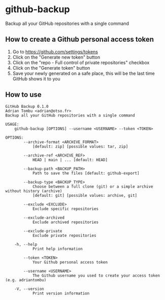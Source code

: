 # github-backup

Backup all your GitHub repositories with a single command

## How to create a Github personal access token

1. Go to https://github.com/settings/tokens
2. Click on the "Generate new token" button
3. Click on the "repo - Full control of private repositories" checkbox
4. Click on the "Generate token" button
5. Save your newly generated on a safe place, this will be the last time GitHub shows it to you

## How to use

```
GitHub Backup 0.1.0
Adrian Tombu <adrian@otso.fr>
Backup all your GitHub repositories with a single command

USAGE:
    github-backup [OPTIONS] --username <USERNAME> --token <TOKEN>

OPTIONS:
        --archive-format <ARCHIVE_FORMAT>
            [default: zip] [possible values: tar, zip]

        --archive-ref <ARCHIVE_REF>
            HEAD | main | ... [default: HEAD]

        --backup-path <BACKUP_PATH>
            Path to save the files [default: github-export]

        --backup-type <BACKUP_TYPE>
            Choose between a full clone (git) or a simple archive without history (archive)
            [default: git] [possible values: archive, git]

        --exclude <EXCLUDE>
            Exclude specific repositories

        --exclude-archived
            Exclude archived repositories

        --exclude-private
            Exclude private repositories

    -h, --help
            Print help information

        --token <TOKEN>
            Your Github personal access token

        --username <USERNAME>
            The Github username you used to create your access token (e.g. adriantombu)

    -V, --version
            Print version information
```